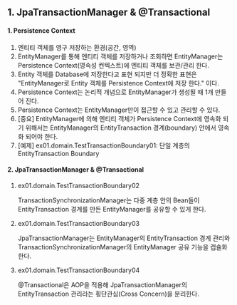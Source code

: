 ## 1. JpaTransactionManager & @Transactional

#### 1. Persistence Context

1. 엔티티 객체를 영구 저장하는 환경(공간, 영역)
2. EntityManager를 통해 엔티티 객체를 저장하거나 조회하면 EntityManager는 Persistence Context(영속성 컨텍스트)에 엔티티 객체를 보관/관리 한다.
3. Entity 객체를 Database에 저장한다고 표현 되지만 더 정확한 표현은 "EntityManager로 Entity 객체를 Persistence Context에 저장 한다." 이다.
4. Persistence Context는 논리적 개념으로 EntityManager가 생성될 때 1개 만들어 진다.
5. Persistence Context는 EntityManager만이 접근할 수 있고 관리할 수 있다.
6. [중요] EntityManager에 의해 엔티티 객체가 Persistence Context에 영속화 되기 위해서는 EntityManager의 EntityTransaction 경계(boundary) 안에서 영속화
   되어야 한다.
7. [예제] ex01.domain.TestTransactionBoundary01: 단일 계층의 EntityTransaction Boundary

#### 2. JpaTransactionManager & @Transactional

1. ex01.domain.TestTransactionBoundary02

   TransactionSynchronizationManager는 다중 계층 안의 Bean들이 EntityTransaction 경계를 만든 EntityManager를 공유할 수 있게 한다.

2. ex01.domain.TestTransactionBoundary03

   JpaTransactionManager는 EntityManager의 EntityTransaction 경계 관리와 TransactionSynchronizationManager의 EntityManager 공유
   기능을 캡슐화 한다.

3. ex01.domain.TestTransactionBoundary04

   @Transactional은 AOP을 적용해 JpaTransactionManager의 EntityTransaction 관리라는 횡단관심(Cross Concern)을 분리한다.

